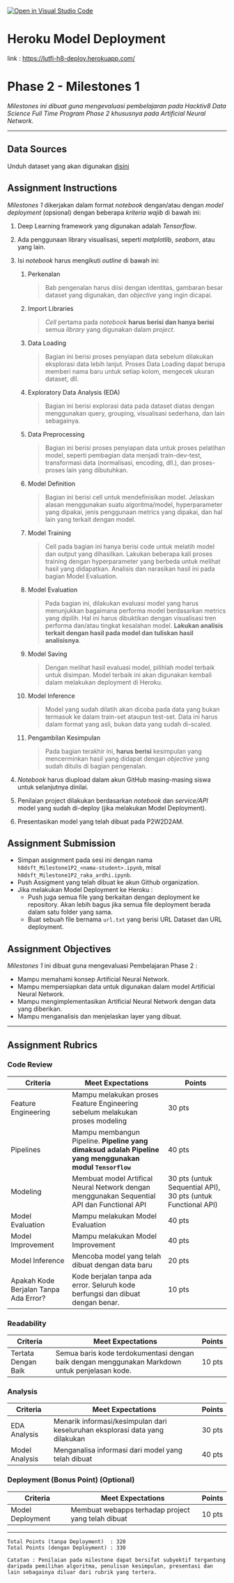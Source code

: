 [![Open in Visual Studio Code](https://classroom.github.com/assets/open-in-vscode-f059dc9a6f8d3a56e377f745f24479a46679e63a5d9fe6f495e02850cd0d8118.svg)](https://classroom.github.com/online_ide?assignment_repo_id=7323145&assignment_repo_type=AssignmentRepo)

# Heroku Model Deployment

link : https://lutfi-h8-deploy.herokuapp.com/

# Phase 2 - Milestones 1

_Milestones ini dibuat guna mengevaluasi pembelajaran pada Hacktiv8 Data Science Full Time Program Phase 2 khususnya pada Artificial Neural Network._

---

## Data Sources

Unduh dataset yang akan digunakan [disini](https://www.kaggle.com/blastchar/telco-customer-churn)

## Assignment Instructions

_Milestones 1_ dikerjakan dalam format _notebook_ dengan/atau dengan _model deployment_ (opsional) dengan beberapa _kriteria wajib_ di bawah ini:

1. Deep Learning framework yang digunakan adalah _Tensorflow_.

2. Ada penggunaan library visualisasi, seperti _matplotlib_, _seaborn_, atau yang lain.

3. Isi _notebook_ harus mengikuti _outline_ di bawah ini:

   1. Perkenalan

      > Bab pengenalan harus diisi dengan identitas, gambaran besar dataset yang digunakan, dan _objective_ yang ingin dicapai.

   2. Import Libraries

      > _Cell_ pertama pada _notebook_ **harus berisi dan hanya berisi** semua _library_ yang digunakan dalam _project_.

   3. Data Loading

      > Bagian ini berisi proses penyiapan data sebelum dilakukan eksplorasi data lebih lanjut. Proses Data Loading dapat berupa memberi nama baru untuk setiap kolom, mengecek ukuran dataset, dll.

   4. Exploratory Data Analysis (EDA)

      > Bagian ini berisi explorasi data pada dataset diatas dengan menggunakan query, grouping, visualisasi sederhana, dan lain sebagainya.

   5. Data Preprocessing

      > Bagian ini berisi proses penyiapan data untuk proses pelatihan model, seperti pembagian data menjadi train-dev-test, transformasi data (normalisasi, encoding, dll.), dan proses-proses lain yang dibutuhkan.

   6. Model Definition

      > Bagian ini berisi cell untuk mendefinisikan model. Jelaskan alasan menggunakan suatu algoritma/model, hyperparameter yang dipakai, jenis penggunaan metrics yang dipakai, dan hal lain yang terkait dengan model.

   7. Model Training

      > Cell pada bagian ini hanya berisi code untuk melatih model dan output yang dihasilkan. Lakukan beberapa kali proses training dengan hyperparameter yang berbeda untuk melihat hasil yang didapatkan. Analisis dan narasikan hasil ini pada bagian Model Evaluation.

   8. Model Evaluation

      > Pada bagian ini, dilakukan evaluasi model yang harus menunjukkan bagaimana performa model berdasarkan metrics yang dipilih. Hal ini harus dibuktikan dengan visualisasi tren performa dan/atau tingkat kesalahan model. **Lakukan analisis terkait dengan hasil pada model dan tuliskan hasil analisisnya**.

   9. Model Saving

      > Dengan melihat hasil evaluasi model, pilihlah model terbaik untuk disimpan. Model terbaik ini akan digunakan kembali dalam melakukan deployment di Heroku.

   10. Model Inference

       > Model yang sudah dilatih akan dicoba pada data yang bukan termasuk ke dalam train-set ataupun test-set. Data ini harus dalam format yang asli, bukan data yang sudah di-scaled.

   11. Pengambilan Kesimpulan
       > Pada bagian terakhir ini, **harus berisi** kesimpulan yang mencerminkan hasil yang didapat dengan _objective_ yang sudah ditulis di bagian pengenalan.

4. _Notebook_ harus diupload dalam akun GitHub masing-masing siswa untuk selanjutnya dinilai.

5. Penilaian project dilakukan berdasarkan _notebook_ dan _service/API_ model yang sudah di-deploy (jika melakukan Model Deployment).

6. Presentasikan model yang telah dibuat pada P2W2D2AM.

## Assignment Submission

- Simpan assignment pada sesi ini dengan nama `h8dsft_Milestone1P2_<nama-student>.ipynb`, misal `h8dsft_Milestone1P2_raka_ardhi.ipynb`.
- Push Assigment yang telah dibuat ke akun Github organization.
- Jika melakukan Model Deployment ke Heroku :
  - Push juga semua file yang berkaitan dengan deployment ke repository. Akan lebih bagus jika semua file deployment berada dalam satu folder yang sama.
  - Buat sebuah file bernama `url.txt` yang berisi URL Dataset dan URL deployment.

## Assignment Objectives

_Milestones 1_ ini dibuat guna mengevaluasi Pembelajaran Phase 2 :

- Mampu memahami konsep Artificial Neural Network.
- Mampu mempersiapkan data untuk digunakan dalam model Artificial Neural Network.
- Mampu mengimplementasikan Artificial Neural Network dengan data yang diberikan.
- Mampu menganalisis dan menjelaskan layer yang dibuat.

---

## Assignment Rubrics

### Code Review

| Criteria                              | Meet Expectations                                                                                        | Points                                                       |
| ------------------------------------- | -------------------------------------------------------------------------------------------------------- | ------------------------------------------------------------ |
| Feature Engineering                   | Mampu melakukan proses Feature Engineering sebelum melakukan proses modeling                             | 30 pts                                                       |
| Pipelines                             | Mampu membangun Pipeline. **Pipeline yang dimaksud adalah Pipeline yang menggunakan modul `Tensorflow`** | 40 pts                                                       |
| Modeling                              | Membuat model Artifical Neural Network dengan menggunakan Sequential API dan Functional API              | 30 pts (untuk Sequential API), 30 pts (untuk Functional API) |
| Model Evaluation                      | Mampu melakukan Model Evaluation                                                                         | 40 pts                                                       |
| Model Improvement                     | Mampu melakukan Model Improvement                                                                        | 40 pts                                                       |
| Model Inference                       | Mencoba model yang telah dibuat dengan data baru                                                         | 20 pts                                                       |
| Apakah Kode Berjalan Tanpa Ada Error? | Kode berjalan tanpa ada error. Seluruh kode berfungsi dan dibuat dengan benar.                           | 10 pts                                                       |

### Readability

| Criteria            | Meet Expectations                                                                              | Points |
| ------------------- | ---------------------------------------------------------------------------------------------- | ------ |
| Tertata Dengan Baik | Semua baris kode terdokumentasi dengan baik dengan menggunakan Markdown untuk penjelasan kode. | 10 pts |

### Analysis

| Criteria       | Meet Expectations                                                            | Points |
| -------------- | ---------------------------------------------------------------------------- | ------ |
| EDA Analysis   | Menarik informasi/kesimpulan dari keseluruhan eksplorasi data yang dilakukan | 30 pts |
| Model Analysis | Menganalisa informasi dari model yang telah dibuat                           | 40 pts |

### Deployment (Bonus Point) (Optional)

| Criteria         | Meet Expectations                                  | Points |
| ---------------- | -------------------------------------------------- | ------ |
| Model Deployment | Membuat webapps terhadap project yang telah dibuat | 10 pts |

---

```
Total Points (tanpa Deployment)  : 320
Total Points (dengan Deployment) : 330

Catatan : Penilaian pada milestone dapat bersifat subyektif tergantung daripada pemilihan algoritma, penulisan kesimpulan, presentasi dan lain sebagainya diluar dari rubrik yang tertera.
```
